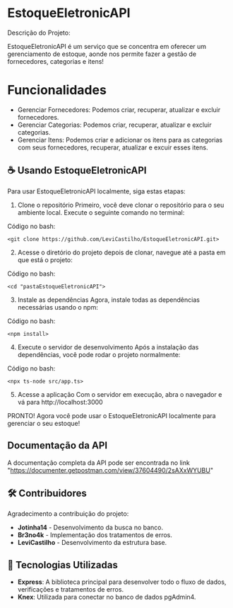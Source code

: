 # EstoqueEletronicAPI

Descrição do Projeto:

EstoqueEletronicAPI é um serviço que se concentra em oferecer um gerenciamento de estoque, aonde nos permite fazer a gestão de fornecedores, categorias e itens!

# Funcionalidades
- Gerenciar Fornecedores: Podemos criar, recuperar, atualizar e excluir fornecedores.
- Gerenciar Categorias: Podemos criar, recuperar, atualizar e excluir categorias.
- Gerenciar Itens: Podemos criar e adicionar os itens para as categorias com seus fornecedores, recuperar, atualizar e excuir esses itens.

## ☕ Usando EstoqueEletronicAPI

Para usar EstoqueEletronicAPI localmente, siga estas etapas:

1. Clone o repositório
Primeiro, você deve clonar o repositório para o seu ambiente local. Execute o seguinte comando no terminal:

Código no bash:
```
<git clone https://github.com/LeviCastilho/EstoqueEletronicAPI.git>
```

2. Acesse o diretório do projeto
depois de clonar, navegue até a pasta em que está o projeto:

Código no bash:
```
<cd "pastaEstoqueEletronicAPI">
```

3. Instale as dependências
Agora, instale todas as dependências necessárias usando o npm:

Código no bash: 
```
<npm install>
```

4. Execute o servidor de desenvolvimento
Após a instalação das dependências, você pode rodar o projeto normalmente:

Código no bash: 
```
<npx ts-node src/app.ts>
```

5. Acesse a aplicação
Com o servidor em execução, abra o navegador e vá para http://localhost:3000

PRONTO! Agora você pode usar o EstoqueEletronicAPI localmente para gerenciar o seu estoque!

## Documentação da API
A documentação completa da API pode ser encontrada no link "https://documenter.getpostman.com/view/37604490/2sAXxWYUBU"

## 🛠 Contribuidores

Agradecimento a contribuição do projeto:

- **Jotinha14** - Desenvolvimento da busca no banco.
- **Br3no4k** - Implementação dos tratamentos de erros.
- **LeviCastilho** - Desenvolvimento da estrutura base.

## 🚀 Tecnologias Utilizadas

- **Express**: A biblioteca principal para desenvolver todo o fluxo de dados, verificações e tratamentos de erros.
- **Knex**: Utilizada para conectar no banco de dados pgAdmin4.
